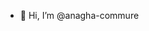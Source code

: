 - 👋 Hi, I’m @anagha-commure


<!---
anagha-commure/anagha-commure is a ✨ special ✨ repository because its `README.md` (this file) appears on your GitHub profile.
You can click the Preview link to take a look at your changes.
--->
